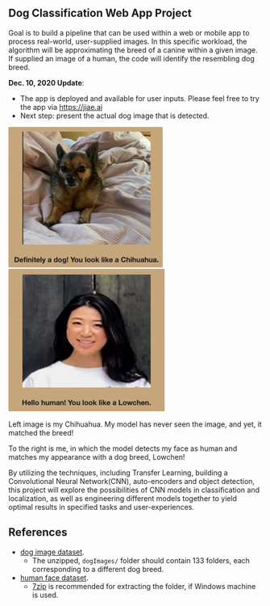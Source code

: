 
[//]: # (Image References)

[image1]: ./myapp2/static/sample/chihuahua_output2.jpg "Sample Output Dog"
[image2]: ./myapp2/static/sample/mysample.jpg "Sample Output Human"


## Dog Classification Web App Project

Goal is to build a pipeline that can be used within a web or mobile app to process real-world, user-supplied images. In this specific workload, the algorithm will be approximating the breed of a canine within a given image. If supplied an image of a human, the code will identify the resembling dog breed.  

__Dec. 10, 2020 Update__:
* The app is deployed and available for user inputs. Please feel free to try the app via https://jiae.ai
* Next step: present the actual dog image that is detected.

![Sample Output][image1]
![Sample Output][image2]

Left image is my Chihuahua. My model has never seen the image, and yet, it matched the breed!
    
To the right is me, in which the model detects my face as human and matches my appearance with a dog breed, Lowchen!

By utilizing the techniques, including Transfer Learning, building a Convolutional Neural Network(CNN), auto-encoders and object detection, this project will explore the possibilities of CNN models in classification and localization, as well as engineering different models together to yield optimal results in specified tasks and user-experiences.

## References
* [dog image dataset](https://s3-us-west-1.amazonaws.com/udacity-aind/dog-project/dogImages.zip). 		
	- The unzipped, `dogImages/` folder should contain 133 folders, each corresponding to a different dog breed.
* [human face dataset](http://vis-www.cs.umass.edu/lfw/lfw.tgz).  
	- [7zip](http://www.7-zip.org/) is recommended for extracting the folder, if Windows machine is used.
